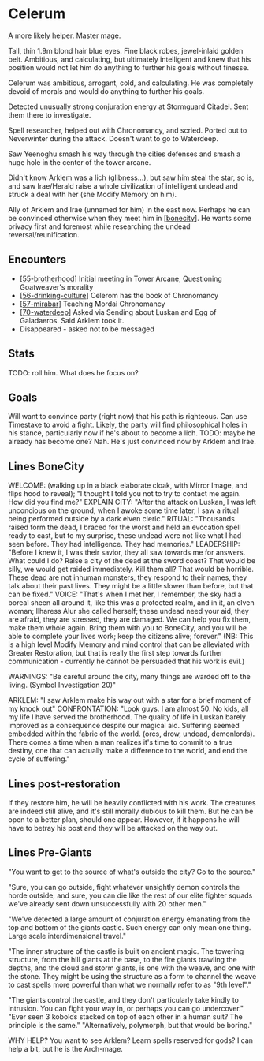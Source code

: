 # Celerum
A more likely helper. Master mage.

Tall, thin 1.9m blond hair blue eyes. Fine black robes, jewel-inlaid golden belt. Ambitious, and calculating, but ultimately intelligent and knew that his position would not let him do anything to further his goals without finesse.

Celerum was ambitious, arrogant, cold, and calculating. He was completely devoid of morals and would do anything to further his goals.

Detected unusually strong conjuration energy at Stormguard Citadel. Sent them there to investigate.

Spell researcher, helped out with Chronomancy, and scried. Ported out to Neverwinter during the attack. Doesn't want to go to Waterdeep.

Saw Yeenoghu smash his way through the cities defenses and smash a huge hole in the center of the tower arcane.

Didn't know Arklem was a lich (glibness...), but saw him steal the star, so is, and saw Irae/Herald raise a whole civilization of intelligent undead and struck a deal with her (she Modify Memory on him).

Ally of Arklem and Irae (unnamed for him) in the east now. Perhaps he can be convinced otherwise when they meet him in [[bonecity]]. He wants some privacy first and foremost while researching the undead reversal/reunification.

## Encounters
- [[55-brotherhood]] Initial meeting in Tower Arcane, Questioning Goatweaver's morality
- [[56-drinking-culture]] Celerom has the book of Chronomancy
- [[57-mirabar]] Teaching Mordai Chronomancy
- [[70-waterdeep]] Asked via Sending about Luskan and Egg of Galadaeros. Said Arklem took it.
- Disappeared - asked not to be messaged

## Stats
TODO: roll him. What does he focus on?

## Goals
Will want to convince party (right now) that his path is righteous. Can use Timestake to avoid a fight.
Likely, the party will find philosophical holes in his stance, particularly now if he's about to become a lich. TODO: maybe he already has become one? Nah. He's just convinced now by Arklem and Irae.

## Lines BoneCity
WELCOME: (walking up in a black elaborate cloak, with Mirror Image, and flips hood to reveal); "I thought I told you not to try to contact me again. How did you find me?"
EXPLAIN CITY: "After the attack on Luskan, I was left unconcious on the ground, when I awoke some time later, I saw a ritual being performed outside by a dark elven cleric."
RITUAL: "Thousands raised form the dead, I braced for the worst and held an evocation spell ready to cast, but to my surprise, these undead were not like what I had seen before. They had intelligence. They had memories."
LEADERSHIP: "Before I knew it, I was their savior, they all saw towards me for answers. What could I do? Raise a city of the dead at the sword coast? That would be silly, we would get raided immediately. Kill them all? That would be horrible. These dead are not inhuman monsters, they respond to their names, they talk about their past lives. They might be a little slower than before, but that can be fixed."
VOICE: "That's when I met her, I remember, the sky had a boreal sheen all around it, like this was a protected realm, and in it, an elven woman; Ilharess Alur she called herself; these undead need your aid, they are afraid, they are stressed, they are damaged. We can help you fix them, make them whole again. Bring them with you to BoneCity, and you will be able to complete your lives work; keep the citizens alive; forever."
(NB: This is a high level Modify Memory and mind control that can be alleviated with Greater Restoration, but that is really the first step towards further communication - currently he cannot be persuaded that his work is evil.)

WARNINGS: "Be careful around the city, many things are warded off to the living. (Symbol Investigation 20)"

ARKLEM: "I saw Arklem make his way out with a star for a brief moment of my knock out"
CONFRONTATION: "Look guys. I am almost 50. No kids, all my life I have served the brotherhood. The quality of life in Luskan barely improved as a consequence despite our magical aid. Suffering seemed embedded within the fabric of the world. (orcs, drow, undead, demonlords). There comes a time when a man realizes it's time to commit to a true destiny, one that can actually make a difference to the world, and end the cycle of suffering."

## Lines post-restoration
If they restore him, he will be heavily conflicted with his work. The creatures are indeed still alive, and it's still morally dubious to kill them. But he can be open to a better plan, should one appear. However, if it happens he will have to betray his post and they will be attacked on the way out.

## Lines Pre-Giants
"You want to get to the source of what's outside the city? Go to the source."

"Sure, you can go outside, fight whatever unsightly demon controls the horde outside, and sure, you can die like the rest of our elite fighter squads we've already sent down unsuccessfully with 20 other men."

"We've detected a large amount of conjuration energy emanating from the top and bottom of the giants castle. Such energy can only mean one thing. Large scale interdimensional travel."

"The inner structure of the castle is built on ancient magic. The towering structure, from the hill giants at the base, to the fire giants trawling the depths, and the cloud and storm giants, is one with the weave, and one with the stone. They might be using the structure as a form to channel the weave to cast spells more powerful than what we normally refer to as "9th level"."

"The giants control the castle, and they don't particularly take kindly to intrusion. You can fight your way in, or perhaps you can go undercover."
"Ever seen 3 kobolds stacked on top of each other in a human suit? The principle is the same."
"Alternatively, polymorph, but that would be boring."

WHY HELP? You want to see Arklem? Learn spells reserved for gods? I can help a bit, but he is the Arch-mage.

[//begin]: # "Autogenerated link references for markdown compatibility"
[bonecity]: ../east/bonecity "Bone City"
[55-brotherhood]: ../recaps/55-brotherhood "55-brotherhood"
[56-drinking-culture]: ../recaps/56-drinking-culture "56-drinking-culture"
[57-mirabar]: ../recaps/57-mirabar "57-mirabar"
[70-waterdeep]: ../recaps/70-waterdeep "70-waterdeep"
[//end]: # "Autogenerated link references"
